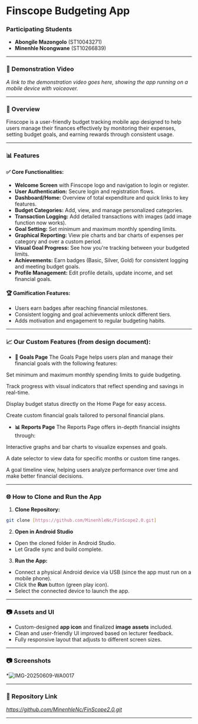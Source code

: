 # Finscope Budgeting App

### Participating Students

* **Abongile Mazongolo** (ST10043271)
* **Minenhle Ncongwane** (ST10266839)

---

### 🎥 Demonstration Video

*A link to the demonstration video goes here, showing the app running on a mobile device with voiceover.*

---

### 📅 Overview

Finscope is a user-friendly budget tracking mobile app designed to help users manage their finances effectively by monitoring their expenses, setting budget goals, and earning rewards through consistent usage.

---

### 📊 Features

#### ✅ Core Functionalities:

* **Welcome Screen** with Finscope logo and navigation to login or register.
* **User Authentication:** Secure login and registration flows.
* **Dashboard/Home:** Overview of total expenditure and quick links to key features.
* **Budget Categories:** Add, view, and manage personalized categories.
* **Transaction Logging:** Add detailed transactions with images (add image function now works).
* **Goal Setting:** Set minimum and maximum monthly spending limits.
* **Graphical Reporting:** View pie charts and bar charts of expenses per category and over a custom period.
* **Visual Goal Progress:** See how you're tracking between your budgeted limits.
* **Achievements:** Earn badges (Basic, Silver, Gold) for consistent logging and meeting budget goals.
* **Profile Management:** Edit profile details, update income, and set financial goals.

#### 🏆 Gamification Features:

* Users earn badges after reaching financial milestones.
* Consistent logging and goal achievements unlock different tiers.
* Adds motivation and engagement to regular budgeting habits.

---

### 📈 Our Custom Features (from design document):
* **🎯 Goals Page**
The Goals Page helps users plan and manage their financial goals with the following features:

Set minimum and maximum monthly spending limits to guide budgeting.

Track progress with visual indicators that reflect spending and savings in real-time.

Display budget status directly on the Home Page for easy access.

Create custom financial goals tailored to personal financial plans.

* **📊 Reports Page**
The Reports Page offers in-depth financial insights through:

Interactive graphs and bar charts to visualize expenses and goals.

A date selector to view data for specific months or custom time ranges.

A goal timeline view, helping users analyze performance over time and make better financial decisions.

---

### 🌐 How to Clone and Run the App

1. **Clone Repository:**

```bash
git clone [https://github.com/MinenhleNc/FinScope2.0.git]
```

2. **Open in Android Studio**

* Open the cloned folder in Android Studio.
* Let Gradle sync and build complete.

3. **Run the App:**

* Connect a physical Android device via USB (since the app must run on a mobile phone).
* Click the **Run** button (green play icon).
* Select the connected device to launch the app.

---

### 📷 Assets and UI

* Custom-designed **app icon** and finalized **image assets** included.
* Clean and user-friendly UI improved based on lecturer feedback.
* Fully responsive layout that adjusts to different screen sizes.

---

### 📷 Screenshots

*![IMG-20250609-WA0017](https://github.com/user-attachments/assets/c67c10e3-d203-44c1-9cf9-f0d841a694eb)


---

### 🔗 Repository Link

*https://github.com/MinenhleNc/FinScope2.0.git*

---

